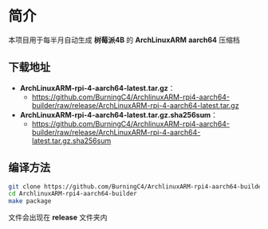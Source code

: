 # 简介
本项目用于每半月自动生成 **树莓派4B** 的 **ArchLinuxARM** **aarch64** 压缩档

## 下载地址

- **ArchLinuxARM-rpi-4-aarch64-latest.tar.gz**：
  - https://github.com/BurningC4/ArchlinuxARM-rpi4-aarch64-builder/raw/release/ArchLinuxARM-rpi-4-aarch64-latest.tar.gz
- **ArchLinuxARM-rpi-4-aarch64-latest.tar.gz.sha256sum**：
  - https://github.com/BurningC4/ArchlinuxARM-rpi4-aarch64-builder/raw/release/ArchLinuxARM-rpi-4-aarch64-latest.tar.gz.sha256sum

## 编译方法

```bash
git clone https://github.com/BurningC4/ArchlinuxARM-rpi4-aarch64-builder
cd ArchlinuxARM-rpi4-aarch64-builder
make package
```
文件会出现在 **release** 文件夹内
